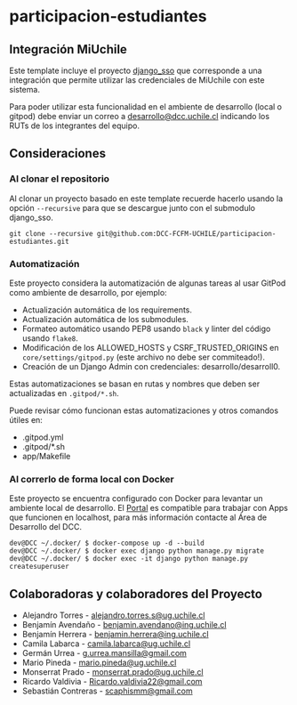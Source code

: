 # participacion-estudiantes



## Integración MiUchile

Este template incluye el proyecto [django_sso](https://github.com/DCC-FCFM-UCHILE/django_sso) que corresponde a una integración que
permite utilizar las credenciales de MiUchile con este sistema.

Para poder utilizar esta funcionalidad en el ambiente de desarrollo (local o gitpod) debe enviar un correo a desarrollo@dcc.uchile.cl 
indicando los RUTs de los integrantes del equipo.

## Consideraciones

### Al clonar el repositorio

Al clonar un proyecto basado en este template recuerde hacerlo usando la opción `--recursive` para que se descargue junto con el submodulo django_sso.

```console
git clone --recursive git@github.com:DCC-FCFM-UCHILE/participacion-estudiantes.git
```

### Automatización

Este proyecto considera la automatización de algunas tareas al usar GitPod como ambiente de desarrollo, por ejemplo:

- Actualización automática de los requirements.
- Actualización automática de los submodules.
- Formateo automático usando PEP8 usando `black` y linter del código usando `flake8`.
- Modificación de los ALLOWED_HOSTS y CSRF_TRUSTED_ORIGINS en `core/settings/gitpod.py` (este archivo no debe ser commiteado!).
- Creación de un Django Admin con credenciales: desarrollo/desarroll0.

Estas automatizaciones se basan en rutas y nombres que deben ser actualizadas en `.gitpod/*.sh`.
 
Puede revisar cómo funcionan estas automatizaciones y otros comandos útiles en:

- .gitpod.yml
- .gitpod/*.sh
- app/Makefile

### Al correrlo de forma local con Docker

Este proyecto se encuentra configurado con Docker para levantar un ambiente local de desarrollo. El [Portal](https://portal.dcc.uchile.cl) es compatible para trabajar con Apps que funcionen en localhost, para más información contacte al Área de Desarrollo del DCC.

```console
dev@DCC ~/.docker/ $ docker-compose up -d --build
dev@DCC ~/.docker/ $ docker exec django python manage.py migrate
dev@DCC ~/.docker/ $ docker exec -it django python manage.py createsuperuser
```

## Colaboradoras y colaboradores del Proyecto

- Alejandro Torres - alejandro.torres.s@ug.uchile.cl
- Benjamín Avendaño - benjamin.avendano@ing.uchile.cl
- Benjamín Herrera - benjamin.herrera@ing.uchile.cl
- Camila Labarca - camila.labarca@ug.uchile.cl
- Germán Urrea - g.urrea.mansilla@gmail.com
- Mario Pineda - mario.pineda@ug.uchile.cl
- Monserrat Prado - monserrat.prado@ug.uchile.cl
- Ricardo Valdivia - Ricardo.valdivia22@gmail.com 
- Sebastián Contreras - scaphismm@gmail.com

